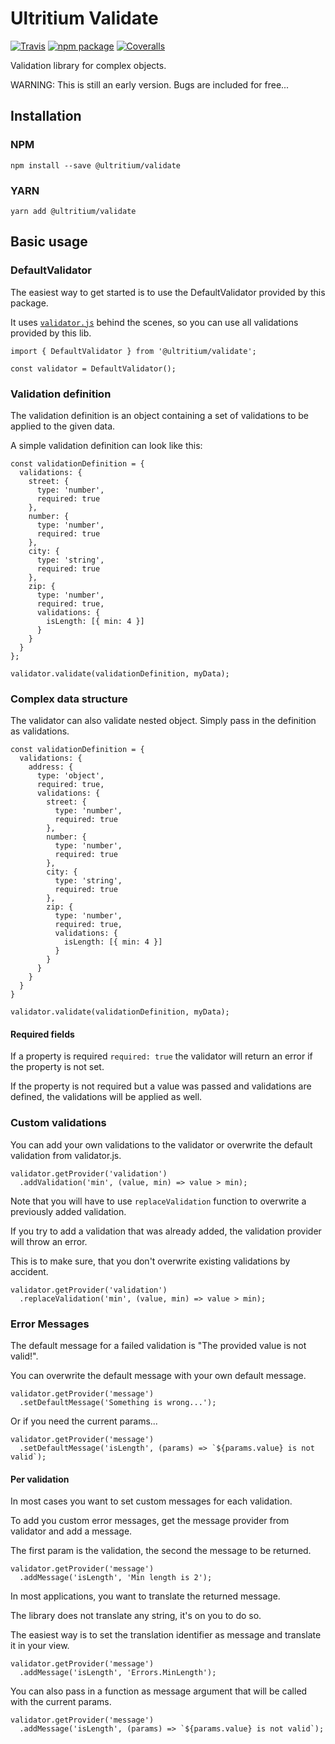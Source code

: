 Ultritium Validate
=========================
[![Travis][build-badge]][build]
[![npm package][npm-badge]][npm]
[![Coveralls][coveralls-badge]][coveralls]


[build-badge]: https://img.shields.io/travis/barumel/ultritium-validate/master.png?style=flat-square
[build]: https://travis-ci.org/barumel/ultritium-validate

[npm-badge]: https://img.shields.io/npm/v/@ultritium/validate.png?style=flat-square
[npm]: https://www.npmjs.org/package/@ultritium/validate

[coveralls-badge]: https://img.shields.io/coveralls/user/repo/master.png?style=flat-square
[coveralls]: https://coveralls.io/github/barumel/ultritium-validate

Validation library for complex objects.

WARNING: This is still an early version. Bugs are included for free...


## Installation
### NPM
```
npm install --save @ultritium/validate
```

### YARN
```
yarn add @ultritium/validate
```

## Basic usage
### DefaultValidator
The easiest way to get started is to use the DefaultValidator provided by this package.

It uses [`validator.js`](https://github.com/chriso/validator.js) behind the scenes, so you can use all validations provided by this lib.

```
import { DefaultValidator } from '@ultritium/validate';

const validator = DefaultValidator();
```

### Validation definition
The validation definition is an object containing a set of validations to be applied to the given data.

A simple validation definition can look like this:
```
const validationDefinition = {
  validations: {
    street: {
      type: 'number',
      required: true
    },
    number: {
      type: 'number',
      required: true
    },
    city: {
      type: 'string',
      required: true
    },
    zip: {
      type: 'number',
      required: true,
      validations: {
        isLength: [{ min: 4 }]
      }
    }
  }
};

validator.validate(validationDefinition, myData);
```

### Complex data structure
The validator can also validate nested object. Simply pass in the definition as validations.
```
const validationDefinition = {
  validations: {
    address: {
      type: 'object',
      required: true,
      validations: {
        street: {
          type: 'number',
          required: true
        },
        number: {
          type: 'number',
          required: true
        },
        city: {
          type: 'string',
          required: true
        },
        zip: {
          type: 'number',
          required: true,
          validations: {
            isLength: [{ min: 4 }]
          }
        }
      }
    }
  }
}

validator.validate(validationDefinition, myData);
```

#### Required fields
If a property is required ```required: true``` the validator will return an error if the property is not set.

If the property is not required but a value was passed and validations are defined, the validations will be applied as well.

### Custom validations
You can add your own validations to the validator or overwrite the default validation from validator.js.
```
validator.getProvider('validation')
  .addValidation('min', (value, min) => value > min);
```

Note that you will have to use ```replaceValidation``` function to overwrite a previously added validation.

If you try to add a validation that was already added, the validation provider will throw an error.

This is to make sure, that you don't overwrite existing validations by accident.

```
validator.getProvider('validation')
  .replaceValidation('min', (value, min) => value > min);
```

### Error Messages
The default message for a failed validation is "The provided value is not valid!".

You can overwrite the default message with your own default message.
```
validator.getProvider('message')
  .setDefaultMessage('Something is wrong...');
```

Or if you need the current params...
```
validator.getProvider('message')
  .setDefaultMessage('isLength', (params) => `${params.value} is not valid`);
```

#### Per validation
In most cases you want to set custom messages for each validation.

To add you custom error messages, get the message provider from validator and add a message.

The first param is the validation, the second the message to be returned.
```
validator.getProvider('message')
  .addMessage('isLength', 'Min length is 2');
```

In most applications, you want to translate the returned message.

The library does not translate any string, it's on you to do so.

The easiest way is to set the translation identifier as message and translate it in your view.
```
validator.getProvider('message')
  .addMessage('isLength', 'Errors.MinLength');
```

You can also pass in a function as message argument that will be called with the current params.
```
validator.getProvider('message')
  .addMessage('isLength', (params) => `${params.value} is not valid`);
```
